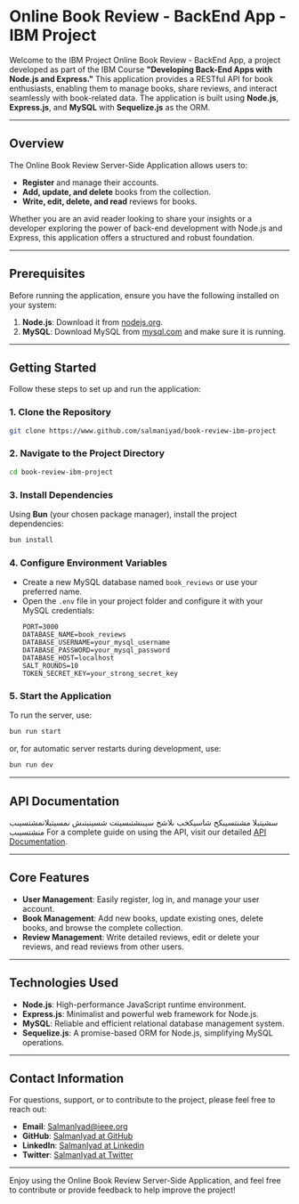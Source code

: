# Online Book Review - BackEnd App - IBM Project

Welcome to the IBM Project Online Book Review - BackEnd App, a project developed as part of the IBM Course **"Developing Back-End Apps with Node.js and Express."** This application provides a RESTful API for book enthusiasts, enabling them to manage books, share reviews, and interact seamlessly with book-related data. The application is built using **Node.js**, **Express.js**, and **MySQL** with **Sequelize.js** as the ORM.

---

## Overview

The Online Book Review Server-Side Application allows users to:
- **Register** and manage their accounts.
- **Add, update, and delete** books from the collection.
- **Write, edit, delete, and read** reviews for books.

Whether you are an avid reader looking to share your insights or a developer exploring the power of back-end development with Node.js and Express, this application offers a structured and robust foundation.

---

## Prerequisites

Before running the application, ensure you have the following installed on your system:
1. **Node.js**: Download it from [nodejs.org](https://nodejs.org/).
2. **MySQL**: Download MySQL from [mysql.com](https://www.mysql.com/) and make sure it is running.

---

## Getting Started

Follow these steps to set up and run the application:

### 1. Clone the Repository
   ```bash
   git clone https://www.github.com/salmaniyad/book-review-ibm-project
   ```
   
### 2. Navigate to the Project Directory
   ```bash
   cd book-review-ibm-project
   ```
   
### 3. Install Dependencies
   Using **Bun** (your chosen package manager), install the project dependencies:
   ```bash
   bun install
   ```

### 4. Configure Environment Variables
   - Create a new MySQL database named `book_reviews` or use your preferred name.
   - Open the `.env` file in your project folder and configure it with your MySQL credentials:
     ```env
     PORT=3000
     DATABASE_NAME=book_reviews
     DATABASE_USERNAME=your_mysql_username
     DATABASE_PASSWORD=your_mysql_password
     DATABASE_HOST=localhost
     SALT_ROUNDS=10
     TOKEN_SECRET_KEY=your_strong_secret_key
     ```
   
### 5. Start the Application
   To run the server, use:
   ```bash
   bun run start
   ```
   or, for automatic server restarts during development, use:
   ```bash
   bun run dev
   ```

---

## API Documentation
سشيتبلا مشنتسيبكخ شاسيكخب ىلاشخ سيبنشتىسينت شسينبتىش نمسيتبلانمشتسيىب منشتسيىب
For a complete guide on using the API, visit our detailed [API Documentation](https://documenter.getpostman.com/view/28416524/2s9YBxacHG).

---

## Core Features

- **User Management**: Easily register, log in, and manage your user account.
- **Book Management**: Add new books, update existing ones, delete books, and browse the complete collection.
- **Review Management**: Write detailed reviews, edit or delete your reviews, and read reviews from other users.

---

## Technologies Used

- **Node.js**: High-performance JavaScript runtime environment.
- **Express.js**: Minimalist and powerful web framework for Node.js.
- **MySQL**: Reliable and efficient relational database management system.
- **Sequelize.js**: A promise-based ORM for Node.js, simplifying MySQL operations.

---

## Contact Information

For questions, support, or to contribute to the project, please feel free to reach out:

- **Email**: [SalmanIyad@ieee.org](mailto:SalmanIyad@ieee.org)
- **GitHub**: [SalmanIyad at GitHub](https://github.com/SalmanIyad)
- **LinkedIn**: [SalmanIyad at Linkedin](https://www.linkedin.com/in/SalmanIyad)
- **Twitter**: [SalmanIyad at Twitter](https://www.twitter.com/EngSalmanIyad)

---

Enjoy using the Online Book Review Server-Side Application, and feel free to contribute or provide feedback to help improve the project!


